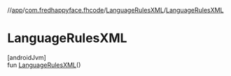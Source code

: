 //[app](../../../index.md)/[com.fredhappyface.fhcode](../index.md)/[LanguageRulesXML](index.md)/[LanguageRulesXML](-language-rules-x-m-l.md)

# LanguageRulesXML

[androidJvm]\
fun [LanguageRulesXML](-language-rules-x-m-l.md)()
